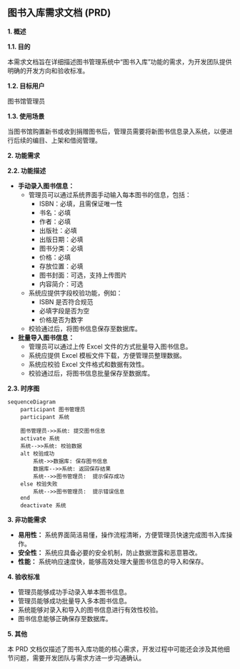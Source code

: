 ## 图书入库需求文档 (PRD)

**1.  概述**

**1.1.  目的**

本需求文档旨在详细描述图书管理系统中“图书入库”功能的需求，为开发团队提供明确的开发方向和验收标准。

**1.2.  目标用户**

图书馆管理员

**1.3.  使用场景**

当图书馆购置新书或收到捐赠图书后，管理员需要将新图书信息录入系统，以便进行后续的编目、上架和借阅管理。

**2.  功能需求**

**2.2.  功能描述**

* **手动录入图书信息：**
    * 管理员可以通过系统界面手动输入每本图书的信息，包括：
        * ISBN：必填，且需保证唯一性
        * 书名：必填
        * 作者：必填
        * 出版社：必填
        * 出版日期：必填
        * 图书分类：必填
        * 价格：必填
        * 存放位置：必填
        * 图书封面：可选，支持上传图片
        * 内容简介：可选
    * 系统应提供字段校验功能，例如：
        * ISBN 是否符合规范
        * 必填字段是否为空
        * 价格是否为数字
    * 校验通过后，将图书信息保存至数据库。
* **批量导入图书信息：**
    * 管理员可以通过上传 Excel 文件的方式批量导入图书信息。
    * 系统应提供 Excel 模板文件下载，方便管理员整理数据。
    * 系统应校验 Excel 文件格式和数据有效性。
    * 校验通过后，将图书信息批量保存至数据库。

**2.3.  时序图**

```mermaid
sequenceDiagram
    participant 图书管理员
    participant 系统
    
    图书管理员->>系统: 提交图书信息
    activate 系统
    系统-->>系统: 校验数据
    alt 校验成功
        系统->>数据库: 保存图书信息
        数据库-->>系统: 返回保存结果
        系统-->>图书管理员:  提示保存成功
    else 校验失败
        系统-->>图书管理员:  提示错误信息
    end
    deactivate 系统
```

**3.  非功能需求**

* **易用性：**  系统界面简洁易懂，操作流程清晰，方便管理员快速完成图书入库操作。
* **安全性：**  系统应具备必要的安全机制，防止数据泄露和恶意篡改。
* **性能：**  系统响应速度快，能够高效处理大量图书信息的导入和保存。

**4.  验收标准**

* 管理员能够成功手动录入单本图书信息。
* 管理员能够成功批量导入多本图书信息。
* 系统能够对录入和导入的图书信息进行有效性校验。
* 图书信息能够正确保存至数据库。

**5.  其他**

本 PRD 文档仅描述了图书入库功能的核心需求，开发过程中可能还会涉及其他细节问题，需要开发团队与需求方进一步沟通确认。




